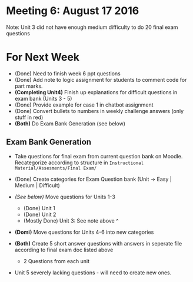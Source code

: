 # Meeting 6: August 17 2016

Note: Unit 3 did not have enough medium difficulty to do 20 final exam questions

# For Next Week

* (Done) Need to finish week 6 ppt questions
* (Done) Add note to logic assignment for students to comment code for part marks.
* **(Completing Unit4)** Finish up explanations for difficult questions in exam bank (Units 3 - 5)
* (Done) Provide example for case 1 in chatbot assignment
* (Done) Convert bullets to numbers in weekly challenge answers (only stuff in red)
* **(Both)** Do Exam Bank Generation (see below)

## Exam Bank Generation

* Take questions for final exam from current question bank on Moodle. Recategorize according to structure in `Instructional Material/Assesments/Final Exam/`

* (Done) Create categories for Exam Question bank (Unit -> Easy | Medium | Difficult)
* *(See below)* Move questions for Units 1-3
    * (Done) Unit 1
    * (Done) Unit 2
    * (Mostly Done) Unit 3: See note above ^
* **(Domi)** Move questions for Units 4-6 into new categories
* **(Both)** Create 5 short answer questions with answers in seperate file according to final exam doc listed above
    * 2 Questions from each unit

* Unit 5 severely lacking questions - will need to create new ones.
